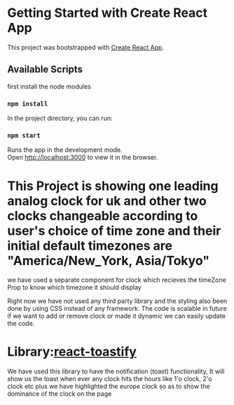 # Getting Started with Create React App

This project was bootstrapped with [Create React App](https://github.com/facebook/create-react-app).

## Available Scripts

first install the node modules

### `npm install`

In the project directory, you can run:

### `npm start`

Runs the app in the development mode.\
Open [http://localhost:3000](http://localhost:3000) to view it in the browser.

# This Project is showing one leading analog clock for uk and other two clocks changeable according to user's choice of time zone and their initial default timezones are "America/New_York, Asia/Tokyo"

we have used a separate component for clock which recieves the timeZone Prop to know which timezone it should display

Right now we have not used any third party library and the styling also been done by using CSS instead of any framework. The code is scalable in future if we want to add or remove clock or made it dynamic we can easily update the code.

# Library:[react-toastify](https://www.npmjs.com/package/react-toastify)

We have used this library to have the notification (toast) functionality, It will show us the toast when ever any clock hits the hours like 1'o clock, 2'o clock etc
plus we have highlighted the europe clock so as to show the dominance of the clock on the page

